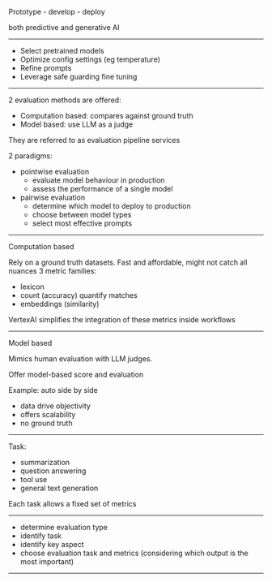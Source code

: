 
Prototype - develop - deploy

both predictive and generative AI

---

- Select pretrained models
- Optimize config settings (eg temperature)
- Refine prompts
- Leverage safe guarding fine tuning

---

2 evaluation methods are offered:

- Computation based: compares against ground truth
- Model based: use LLM as a judge

They are referred to as evaluation pipeline services

2 paradigms:

- pointwise evaluation 
	- evaluate model behaviour in production
	- assess the performance of a single model
- pairwise evaluation
	- determine which model to deploy to production
	- choose between model types
	- select most effective prompts

---

Computation based

Rely on a ground truth datasets.
Fast and affordable, might not catch all nuances
3 metric families:
- lexicon
- count (accuracy) quantify matches
- embeddings (similarity)

VertexAI simplifies the integration of these metrics inside workflows

---

Model based

Mimics human evaluation with LLM judges.

Offer model-based score and evaluation

Example: auto side by side


- data drive objectivity
- offers scalability
- no ground truth

----

Task:
- summarization
- question answering
- tool use
- general text generation

Each task allows a fixed set of metrics

---

- determine evaluation type
- identify task
- identify key aspect
- choose evaluation task and metrics (considering which output is the most important)

----

